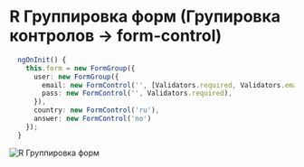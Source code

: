 # R Группировка форм  (Групировка контролов -> form-control)
```ts
  ngOnInit() {
    this.form = new FormGroup({
      user: new FormGroup({
        email: new FormControl('', [Validators.required, Validators.email]),
        pass: new FormControl('', Validators.required),
      }),
      country: new FormControl('ru'),
      answer: new FormControl('no')
    });
  }
```
![R Группировка форм]([img]https://i.imgur.com/mV4mYSM.png[/img])